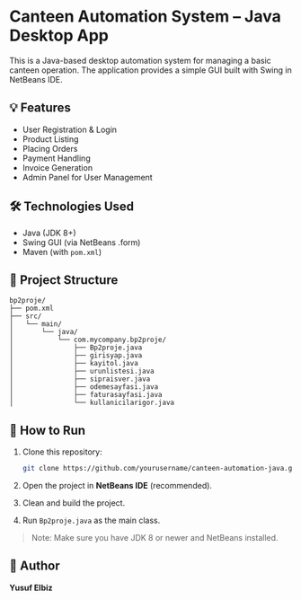 # Canteen Automation System – Java Desktop App

This is a Java-based desktop automation system for managing a basic canteen operation. The application provides a simple GUI built with Swing in NetBeans IDE.

## 💡 Features
 
- User Registration & Login
- Product Listing
- Placing Orders
- Payment Handling
- Invoice Generation
- Admin Panel for User Management

## 🛠️ Technologies Used

- Java (JDK 8+)
- Swing GUI (via NetBeans .form)
- Maven (with `pom.xml`)

## 📂 Project Structure

```
bp2proje/
├── pom.xml
├── src/
│   └── main/
│       └── java/
│           └── com.mycompany.bp2proje/
│               ├── Bp2proje.java
│               ├── girisyap.java
│               ├── kayitol.java
│               ├── urunlistesi.java
│               ├── sipraisver.java
│               ├── odemesayfasi.java
│               ├── faturasayfasi.java
│               └── kullanicilarigor.java
```

## 🚀 How to Run

1. Clone this repository:
   ```bash
   git clone https://github.com/yourusername/canteen-automation-java.git
   ```

2. Open the project in **NetBeans IDE** (recommended).

3. Clean and build the project.

4. Run `Bp2proje.java` as the main class.

> Note: Make sure you have JDK 8 or newer and NetBeans installed.

## 👤 Author

**Yusuf Elbiz** 
